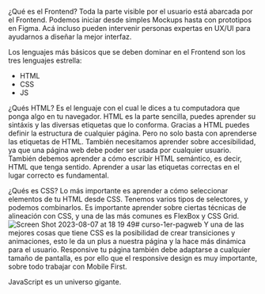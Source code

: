 ¿Qué es el Frontend?
Toda la parte visible por el usuario está abarcada por el Frontend. Podemos iniciar desde simples Mockups hasta con prototipos en Figma. 
Acá incluso pueden intervenir personas expertas en UX/UI para ayudarnos a diseñar la mejor interfaz. 

Los lenguajes más básicos que se deben dominar en el Frontend son los tres lenguajes estrella: 
- HTML
- CSS
- JS

¿Qués HTML? 
Es el lenguaje con el cual le dices a tu computadora que ponga algo en tu navegador. HTML es la parte sencilla, puedes aprender su sintáxis y las diversas etiquetas que lo conforma. Gracias a HTML puedes definir la estructura de cualquier página. Pero no solo basta con aprenderse las etiquetas de HTML. También necesitamos aprender sobre accesibilidad, ya que una página web debe poder ser usada por cualquier usuario. 
También debemos aprender a cómo escribir HTML semántico, es decir, HTML que tenga sentido. Aprender a usar las etiquetas correctas en el lugar correcto es fundamental.

¿Qués es CSS? 
Lo más importante es aprender a cómo seleccionar elementos de tu HTML desde CSS. Tenemos varios tipos de selectores, y podemos combinarlos. Es importante aprender sobre ciertas técnicas de alineación con CSS, y una de las más comunes es FlexBox y CSS Grid.
![Screen Shot 2023-08-07 at 18 19 49](https://github.com/Amairanicr15/curso-1er-pagweb/assets/99575046/96c250a9-6730-4e47-81eb-5d06f4457e75)# curso-1er-pagweb
Y una de las mejores cosas que tiene CSS es la posibilidad de crear transiciones y animaciones, esto le da un plus a nuestra página y la hace más dinámica para el usuario.
Responsive tu página también debe adaptarse a cualquier tamaño de pantalla, es por ello que el responsive design es muy importante, sobre todo trabajar con Mobile First.

JavaScript es un universo gigante. 
